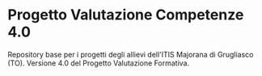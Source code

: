 # Progetto Valutazione Competenze 4.0
Repository base per i progetti degli allievi dell'ITIS Majorana di Grugliasco (TO). Versione 4.0 del Progetto Valutazione Formativa. 
